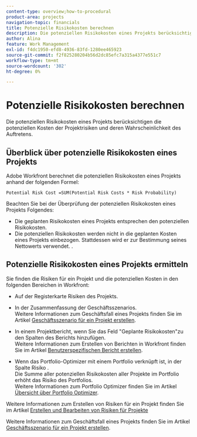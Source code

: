 ```yaml
---
content-type: overview;how-to-procedural
product-area: projects
navigation-topic: financials
title: Potenzielle Risikokosten berechnen
description: Die potenziellen Risikokosten eines Projekts berücksichtigen die potenziellen Kosten der Projektrisiken und deren Wahrscheinlichkeit des Auftretens.
author: Alina
feature: Work Management
exl-id: f4dc1950-efd8-4936-83fd-1280ee465923
source-git-commit: f2f825280204b56d2dc85efc7a315a4377e551c7
workflow-type: tm+mt
source-wordcount: '302'
ht-degree: 0%

---
```


# Potenzielle Risikokosten berechnen

Die potenziellen Risikokosten eines Projekts berücksichtigen die potenziellen Kosten der Projektrisiken und deren Wahrscheinlichkeit des Auftretens.

## Überblick über potenzielle Risikokosten eines Projekts

Adobe Workfront berechnet die potenziellen Risikokosten eines Projekts anhand der folgenden Formel:

```
Potential Risk Cost =SUM(Potential Risk Costs * Risk Probability)
```

Beachten Sie bei der Überprüfung der potenziellen Risikokosten eines Projekts Folgendes:

* Die geplanten Risikokosten eines Projekts entsprechen den potenziellen Risikokosten. 
* Die potenziellen Risikokosten werden nicht in die geplanten Kosten eines Projekts einbezogen. Stattdessen wird er zur Bestimmung seines Nettowerts verwendet. .

## Potenzielle Risikokosten eines Projekts ermitteln

Sie finden die Risiken für ein Projekt und die potenziellen Kosten in den folgenden Bereichen in Workfront:

* Auf der Registerkarte Risiken des Projekts.
* In der Zusammenfassung der Geschäftsszenarios.\
  Weitere Informationen zum Geschäftsfall eines Projekts finden Sie im Artikel [Geschäftsszenario für ein Projekt erstellen](../../../manage-work/projects/define-a-business-case/create-business-case.md).
* In einem Projektbericht, wenn Sie das Feld &quot;Geplante Risikokosten&quot;zu den Spalten des Berichts hinzufügen.\
  Weitere Informationen zum Erstellen von Berichten in Workfront finden Sie im Artikel [Benutzerspezifischen Bericht erstellen](../../../reports-and-dashboards/reports/creating-and-managing-reports/create-custom-report.md).

* Wenn das Portfolio-Optimizer mit einem Portfolio verknüpft ist, in der Spalte Risiko .\
  Die Summe aller potenziellen Risikokosten aller Projekte im Portfolio erhöht das Risiko des Portfolios.\
  Weitere Informationen zum Portfolio Optimizer finden Sie im Artikel [Übersicht über Portfolio Optimizer](../../../manage-work/portfolios/portfolio-optimizer/portfolio-optimizer-overview.md).

Weitere Informationen zum Erstellen von Risiken für ein Projekt finden Sie im Artikel [Erstellen und Bearbeiten von Risiken für Projekte](../../../manage-work/projects/define-a-business-case/create-edit-risks-on-projects.md)

Weitere Informationen zum Geschäftsfall eines Projekts finden Sie im Artikel [Geschäftsszenario für ein Projekt erstellen](../../../manage-work/projects/define-a-business-case/create-business-case.md).

